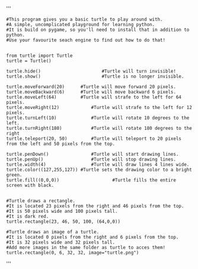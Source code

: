 '''

	#This program gives you a basic turtle to play around with.
	#A simple, uncomplicated playground for learning python.
	#It is build on pygame, so you'll need to install that in addition to python. 
	#Use your favourite seach engine to find out how to do that!


	from turtle import Turtle
	turtle = Turtle()

	turtle.hide()						#Turtle will turn invisible!
	turtle.show()						#Turtle is no longer invisible.

	turtle.moveForward(20)		#Turtle will move forward 20 pixels.
	turtle.moveBackward(6)		#Turtle will move backward 6 pixels.
	turtle.moveLeft(64)			#Turtle will strafe to the left for 64 pixels.
	turtle.moveRight(12)			#Turtle will strafe to the left for 12 pixels.
	turtle.turnLeft(10)				#Turtle will rotate 10 degrees to the left.
	turtle.turnRight(180)			#Turtle will rotate 180 degrees to the right
	turtle.teleport(20, 50)			#Turtle will teleport to 20 pixels from the left and 50 pixels from the top.

	turtle.penDown()				#Turtle will start drawing lines.
	turtle.penUp()					#Turtle will stop drawing lines.
	turtle.width(4)					#Turtle will draw lines 4 lines wide.
	turtle.color((127,255,127))	#Turtle sets the drawing color to a bright green.
	turtle.fill((0,0,0))					#Turtle fills the entire screen with black.


	#Turtle draws a rectangle.
	#It is located 23 pixels from the right and 46 pixels from the top.
	#It is 50 pixels wide and 100 pixels tall.
	#It is dark red.
	turtle.rectangle(23, 46, 50, 100, (64,0,0))

	#Turtle draws an image of a turtle.
	#It is located 0 pixels from the right and 6 pixels from the top.
	#It is 32 pixels wide and 32 pixels tall.
	#Add more images in the same folder as turtle to acces them!
	turtle.rectangle(0, 6, 32, 32, image="turtle.png")	

'''
